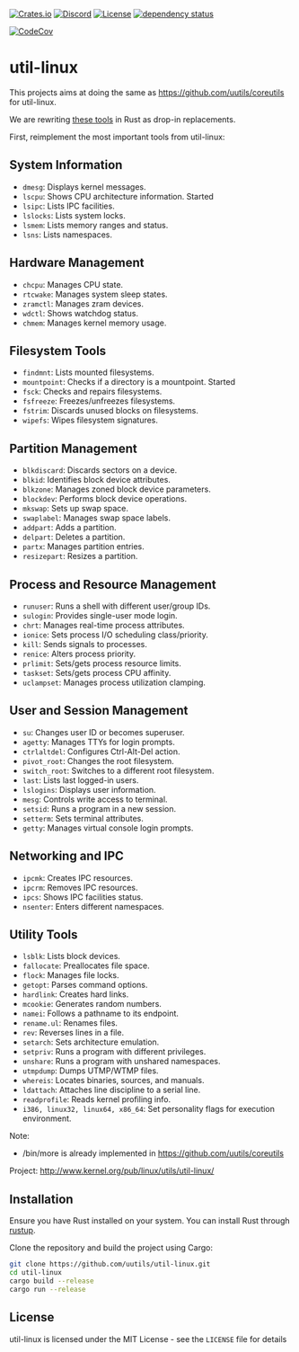 [![Crates.io](https://img.shields.io/crates/v/util-linux.svg)](https://crates.io/crates/util-linux)
[![Discord](https://img.shields.io/badge/discord-join-7289DA.svg?logo=discord&longCache=true&style=flat)](https://discord.gg/wQVJbvJ)
[![License](http://img.shields.io/badge/license-MIT-blue.svg)](https://github.com/uutils/util-linux/blob/main/LICENSE)
[![dependency status](https://deps.rs/repo/github/uutils/util-linux/status.svg)](https://deps.rs/repo/github/uutils/util-linux)

[![CodeCov](https://codecov.io/gh/uutils/util-linux/branch/master/graph/badge.svg)](https://codecov.io/gh/uutils/util-linux)

# util-linux

This projects aims at doing the same as https://github.com/uutils/coreutils for util-linux.

We are rewriting [these tools](https://github.com/util-linux/util-linux) in Rust as drop-in replacements.

First, reimplement the most important tools from util-linux:

## System Information
- `dmesg`: Displays kernel messages.
- `lscpu`: Shows CPU architecture information.
  Started
- `lsipc`: Lists IPC facilities.
- `lslocks`: Lists system locks.
- `lsmem`: Lists memory ranges and status.
- `lsns`: Lists namespaces.

## Hardware Management
- `chcpu`: Manages CPU state.
- `rtcwake`: Manages system sleep states.
- `zramctl`: Manages zram devices.
- `wdctl`: Shows watchdog status.
- `chmem`: Manages kernel memory usage.

## Filesystem Tools
- `findmnt`: Lists mounted filesystems.
- `mountpoint`: Checks if a directory is a mountpoint.
  Started
- `fsck`: Checks and repairs filesystems.
- `fsfreeze`: Freezes/unfreezes filesystems.
- `fstrim`: Discards unused blocks on filesystems.
- `wipefs`: Wipes filesystem signatures.

## Partition Management
- `blkdiscard`: Discards sectors on a device.
- `blkid`: Identifies block device attributes.
- `blkzone`: Manages zoned block device parameters.
- `blockdev`: Performs block device operations.
- `mkswap`: Sets up swap space.
- `swaplabel`: Manages swap space labels.
- `addpart`: Adds a partition.
- `delpart`: Deletes a partition.
- `partx`: Manages partition entries.
- `resizepart`: Resizes a partition.

## Process and Resource Management
- `runuser`: Runs a shell with different user/group IDs.
- `sulogin`: Provides single-user mode login.
- `chrt`: Manages real-time process attributes.
- `ionice`: Sets process I/O scheduling class/priority.
- `kill`: Sends signals to processes.
- `renice`: Alters process priority.
- `prlimit`: Sets/gets process resource limits.
- `taskset`: Sets/gets process CPU affinity.
- `uclampset`: Manages process utilization clamping.

## User and Session Management
- `su`: Changes user ID or becomes superuser.
- `agetty`: Manages TTYs for login prompts.
- `ctrlaltdel`: Configures Ctrl-Alt-Del action.
- `pivot_root`: Changes the root filesystem.
- `switch_root`: Switches to a different root filesystem.
- `last`: Lists last logged-in users.
- `lslogins`: Displays user information.
- `mesg`: Controls write access to terminal.
- `setsid`: Runs a program in a new session.
- `setterm`: Sets terminal attributes.
- `getty`: Manages virtual console login prompts.

## Networking and IPC
- `ipcmk`: Creates IPC resources.
- `ipcrm`: Removes IPC resources.
- `ipcs`: Shows IPC facilities status.
- `nsenter`: Enters different namespaces.

## Utility Tools
- `lsblk`: Lists block devices.
- `fallocate`: Preallocates file space.
- `flock`: Manages file locks.
- `getopt`: Parses command options.
- `hardlink`: Creates hard links.
- `mcookie`: Generates random numbers.
- `namei`: Follows a pathname to its endpoint.
- `rename.ul`: Renames files.
- `rev`: Reverses lines in a file.
- `setarch`: Sets architecture emulation.
- `setpriv`: Runs a program with different privileges.
- `unshare`: Runs a program with unshared namespaces.
- `utmpdump`: Dumps UTMP/WTMP files.
- `whereis`: Locates binaries, sources, and manuals.
- `ldattach`: Attaches line discipline to a serial line.
- `readprofile`: Reads kernel profiling info.
- `i386, linux32, linux64, x86_64`: Set personality flags for execution environment.

Note:
* /bin/more is already implemented in https://github.com/uutils/coreutils

Project:
http://www.kernel.org/pub/linux/utils/util-linux/

## Installation

Ensure you have Rust installed on your system. You can install Rust through [rustup](https://rustup.rs/).

Clone the repository and build the project using Cargo:

```bash
git clone https://github.com/uutils/util-linux.git
cd util-linux
cargo build --release
cargo run --release
```

## License

util-linux is licensed under the MIT License - see the `LICENSE` file for details
